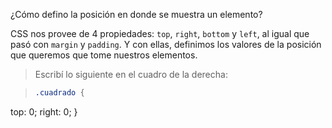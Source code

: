¿Cómo defino la posición en donde se muestra un elemento?

CSS nos provee de 4 propiedades: `top`, `right`, `bottom` y `left`, al igual que pasó con `margin` y `padding`. Y con ellas, definimos los valores de la posición que queremos que tome nuestros elementos.

> Escribí lo siguiente en el cuadro de la derecha:

> ```css
> .cuadrado {
  top: 0;
  right: 0;
}
>```
